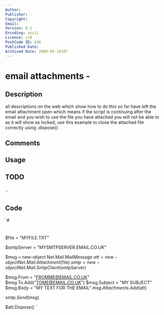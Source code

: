 ```yaml
---
Author: 
Publisher: 
Copyright: 
Email: 
Version: 0.1
Encoding: ascii
License: cc0
PoshCode ID: 636
Published Date: 
Archived Date: 2009-05-14t07
---
```


# email attachments - 

## Description

all descriptions on the web which show how to do this so far have left the email attachment open which means if the script is continuing after the email and you wish to use the file you have attached you will not be able to as it will show as locked, use this example to close the attached file correctly using .dispose()

## Comments



## Usage



## TODO



## 

``

## Code

`#
 #
 $file = "MYFILE.TXT"
 
 $smtpServer = "MYSMTPSERVER.EMAIL.CO.UK"
 
 $msg = new-object Net.Mail.MailMessage
 $att = new-object Net.Mail.Attachment($file)
 $smtp = new-object Net.Mail.SmtpClient($smtpServer)
 
 $msg.From = "FROMME@EMAIL.CO.UK"
 $msg.To.Add("TOME@EMAIL.CO.UK")
 $msg.Subject = "MY SUBJECT"
 $msg.Body = "MY TEXT FOR THE EMAIL"
 $msg.Attachments.Add($att)
 
 $smtp.Send($msg)
 
 $att.Dispose()
`

